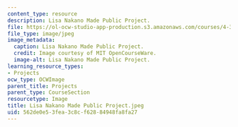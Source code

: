 ```yaml
---
content_type: resource
description: Lisa Nakano Made Public Project.
file: https://ol-ocw-studio-app-production.s3.amazonaws.com/courses/4-301-introduction-to-the-visual-arts-spring-2007/562de0e53fea3c8cf62884948fa8fa27_LisaNakanoMadePublicProject.jpeg
file_type: image/jpeg
image_metadata:
  caption: Lisa Nakano Made Public Project.
  credit: Image courtesy of MIT OpenCourseWare.
  image-alt: Lisa Nakano Made Public Project.
learning_resource_types:
- Projects
ocw_type: OCWImage
parent_title: Projects
parent_type: CourseSection
resourcetype: Image
title: Lisa Nakano Made Public Project.jpeg
uid: 562de0e5-3fea-3c8c-f628-84948fa8fa27
---
```

